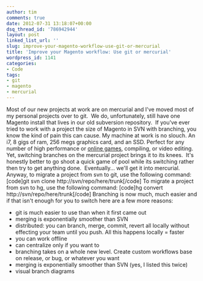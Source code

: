 ```yaml
---
author: tim
comments: true
date: 2012-07-31 13:18:07+00:00
dsq_thread_id: '786942944'
layout: post
linked_list_url: ''
slug: improve-your-magento-workflow-use-git-or-mercurial
title: 'Improve your Magento workflow: Use git or mercurial'
wordpress_id: 1141
categories:
- Code
tags:
- git
- magento
- mercurial
---
```


Most of our new projects at work are on mercurial and I've moved most of my
personal projects over to git.  We do, unfortunately, still have one Magento
install that lives in our old subversion repository.  If you've ever tried to
work with a project the size of Magento in SVN with branching, you know the
kind of pain this can cause. My machine at work is no slouch. An i7, 8 gigs of
ram, 256 megs graphics card, and an SSD. Perfect for any number of high
performance or [online games](http://sv.partypoker.com/), compiling, or video
editing. Yet, switching branches on the mercurial project brings it to its
knees.  It's honestly better to go shoot a quick game of pool while its
switching rather then try to get anything done.  Eventually... we'll get it
into mercurial.   Anyway, to migrate a project from svn to git, use the
following command: [code]git svn clone http://svn/repo/here/trunk[/code] To
migrate a project from svn to hg, use the following command: [code]hg convert
http://svn/repo/here/trunk[/code]   Branching is now much, much easier and if
that isn't enough for you to switch here are a few more reasons:

  * git is much easier to use than when it first came out
  * merging is exponentially smoother than SVN
  * distributed: you can branch, merge, commit, revert all locally without effecting your team until you push. All this happens locally = faster
  * you can work offline
  * can centralize only if you want to
  * branching takes on a whole new level. Create custom workflows base on release, or bug, or whatever you want
  * merging is exponentially smoother than SVN (yes, I listed this twice)
  * visual branch diagrams

